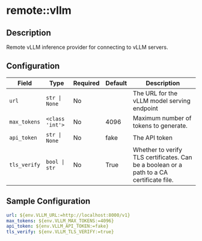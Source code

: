 # remote::vllm

## Description

Remote vLLM inference provider for connecting to vLLM servers.

## Configuration

| Field | Type | Required | Default | Description |
|-------|------|----------|---------|-------------|
| `url` | `str \| None` | No |  | The URL for the vLLM model serving endpoint |
| `max_tokens` | `<class 'int'>` | No | 4096 | Maximum number of tokens to generate. |
| `api_token` | `str \| None` | No | fake | The API token |
| `tls_verify` | `bool \| str` | No | True | Whether to verify TLS certificates. Can be a boolean or a path to a CA certificate file. |

## Sample Configuration

```yaml
url: ${env.VLLM_URL:=http://localhost:8000/v1}
max_tokens: ${env.VLLM_MAX_TOKENS:=4096}
api_token: ${env.VLLM_API_TOKEN:=fake}
tls_verify: ${env.VLLM_TLS_VERIFY:=true}

```

